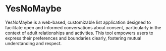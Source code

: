 # YesNoMaybe
YesNoMaybe is a web-based, customizable list application designed to facilitate open and informed conversations about consent, particularly in the context of adult relationships and activities. This tool empowers users to express their preferences and boundaries clearly, fostering mutual understanding and respect.

